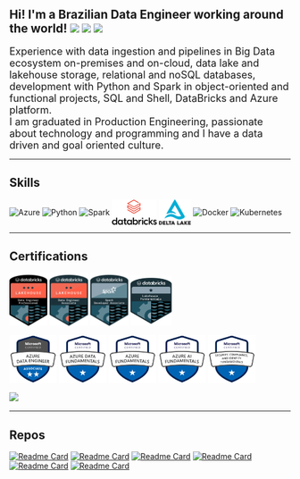 ## Hi! I'm a Brazilian Data Engineer working around the world! <img height="22" src="https://www.countryflags.com/wp-content/uploads/brazil-flag-png-large.png"/> <img height="22" src="https://cdn.countryflags.com/thumbs/poland/flag-400.png"/> <img height="22" src="https://cdn.countryflags.com/thumbs/portugal/flag-400.png"/>

<font size="+1">Experience with data ingestion and pipelines in Big Data ecosystem on-premises and on-cloud, data lake and lakehouse storage, relational and noSQL databases, development with Python and Spark in object-oriented and functional projects, SQL and Shell, DataBricks and Azure platform.</font><br>
<font size="+1">I am graduated in Production Engineering, passionate about technology and programming and I have a data driven and goal oriented culture.</font>

---

## Skills
<div style="display: inline_block">
  <img align="center" alt="Azure" height="90" src="https://cdn.jsdelivr.net/gh/devicons/devicon/icons/azure/azure-original-wordmark.svg" />
  <img align="center" alt="Python" height="50" src="https://cdn.jsdelivr.net/gh/devicons/devicon/icons/python/python-original-wordmark.svg">
  <img align="center" alt="Spark" height="45" src="https://upload.wikimedia.org/wikipedia/commons/thumb/f/f3/Apache_Spark_logo.svg/1200px-Apache_Spark_logo.svg.png">
  <img align="center" alt="Databricks" height="45" src="attachment/databricks-logo.png">
  <img align="center" alt="Delta Lake" height="45" src="attachment/delta-lake.png">
  <img align="center" alt="Docker" height="50" src="https://cdn.jsdelivr.net/gh/devicons/devicon/icons/docker/docker-original-wordmark.svg">
  <img align="center" alt="Kubernetes" height="50" src="https://cdn.jsdelivr.net/gh/devicons/devicon/icons/kubernetes/kubernetes-plain-wordmark.svg">
</div>

---

## Certifications
<div>
 <a href = "https://credentials.databricks.com/b0e127f9-a093-4d9d-b3c2-c07439b12cb2" target="_blank"><img alt="Databricks Certified Data Engineer Professional" height="95" src="attachment/Professional-badge-eng-2x.png" target="_blank"></a>
 <a href = "https://credentials.databricks.com/e0ed2b9b-b25b-4e28-82a1-29dfd0a5f134" target="_blank"><img alt="Databricks Certified Data Engineer Associate" height="95" src="attachment/Associate-badge-eng-2x.png" target="_blank"></a>
 <a href = "https://credentials.databricks.com/514c3b5f-ee4f-46c9-8667-6ff01519e83c" target="_blank"><img alt="Databricks Certified Associate Developer for Apache Spark 3.0" height="95" src="attachment/Specialty-badge-spark-developer-associate-2x.png" target="_blank"></a>
 <a href = "https://credentials.databricks.com/60bb371c-d52e-4bf5-a49f-4ea5b66ac3be" target="_blank"><img alt="Academy Accreditation - Databricks Lakehouse Fundamentals" height="90" src="attachment/fundamentals-badge-lakehouse-img.png" target="_blank"></a>
 
  <a href = "https://www.credly.com/badges/229e1597-0d16-4265-9e0f-746c3e3920e8/public_url" target="_blank"><img alt="Azure Data Engineer Associate" height="85" src="attachment/azure-data-engineer-associate-600x600.png" target="_blank"></a>
  <a href = "https://www.credly.com/badges/de92dc79-706d-4a46-bf46-8a29d558727a/public_url" target="_blank"><img alt="Azure Data Fundamentals" height="85" src="attachment/azure-data-fundamentals-600x600.png" target="_blank"></a>
  <a href = "https://www.credly.com/badges/4dc029b1-822a-4169-9c5e-2c5281718378/public_url" target="_blank"><img alt="Azure Fundamentals" height="85" src="attachment/azure-fundamentals-600x600.png" target="_blank"></a>
  <a href = "https://www.credly.com/badges/271513a5-16c8-44af-8003-fee58bfef535/public_url" target="_blank"><img alt="Azure AI Fundamentals" height="85" src="attachment/azure-ai-fundamentals-600x600.png" target="_blank"></a>
  <a href = "https://www.credly.com/badges/b8afee07-4890-41db-a9ee-ab92097a9a6d/public_url" target="_blank"><img alt="Microsoft Security, Compliance, and Identity Fundamentals" height="85" src="attachment/security-compliance-and-identity-fundamentals-600x600.png" target="_blank"></a>
  
 <a href = "https://www.credential.net/7913b188-e5e6-4f03-b651-6fc621292cbb" target="_blank"><img height="85" src="https://miro.medium.com/max/800/0*53zG2vyo0yJuEpFr" target="_blank"></a>
</div>

---

## Repos

[![Readme Card](https://github-readme-stats.vercel.app/api/pin/?username=otacilio-psf&repo=spark-dev-env-docker)](https://github.com/otacilio-psf/spark-dev-env-docker)
[![Readme Card](https://github-readme-stats.vercel.app/api/pin/?username=otacilio-psf&repo=azure-cloud-handler)](https://github.com/otacilio-psf/azure-cloud-handler)
[![Readme Card](https://github-readme-stats.vercel.app/api/pin/?username=otacilio-psf&repo=azure-spark-on-kubernetes)](https://github.com/otacilio-psf/azure-spark-on-kubernetes)
[![Readme Card](https://github-readme-stats.vercel.app/api/pin/?username=otacilio-psf&repo=ingestion-on-postgres)](https://github.com/otacilio-psf/ingestion-on-postgres)
[![Readme Card](https://github-readme-stats.vercel.app/api/pin/?username=otacilio-psf&repo=dev_api_with_flask)](https://github.com/otacilio-psf/dev_api_with_flask)
[![Readme Card](https://github-readme-stats.vercel.app/api/pin/?username=otacilio-psf&repo=docker-nosql)](https://github.com/otacilio-psf/docker-nosql)
